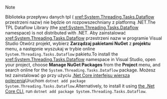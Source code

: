 > [!NOTE]
> <span data-ttu-id="267f4-101">Biblioteka przepływu danych tpl ( <xref:System.Threading.Tasks.Dataflow> przestrzeni nazw) nie będzie on rozpowszechniany z platformą .NET.</span><span class="sxs-lookup"><span data-stu-id="267f4-101">The TPL Dataflow Library (the <xref:System.Threading.Tasks.Dataflow> namespace) is not distributed with .NET.</span></span> <span data-ttu-id="267f4-102">Aby zainstalować <xref:System.Threading.Tasks.Dataflow> przestrzeni nazw w programie Visual Studio Otwórz projekt, wybierz **Zarządzaj pakietami NuGet** z **projektu** menu, a następnie wyszukaj w trybie online `System.Threading.Tasks.Dataflow` pakietu.</span><span class="sxs-lookup"><span data-stu-id="267f4-102">To install the <xref:System.Threading.Tasks.Dataflow> namespace in Visual Studio, open your project, choose **Manage NuGet Packages** from the **Project** menu, and search online for the `System.Threading.Tasks.Dataflow` package.</span></span> <span data-ttu-id="267f4-103">Możesz też zainstalować go przy użyciu [.Net Core interfejsu wiersza polecenia](~/docs/core/tools/index.md)Uruchom `dotnet add package System.Threading.Tasks.Dataflow`.</span><span class="sxs-lookup"><span data-stu-id="267f4-103">Alternatively, to install it using [the .Net Core CLI](~/docs/core/tools/index.md), run `dotnet add package System.Threading.Tasks.Dataflow`.</span></span>
